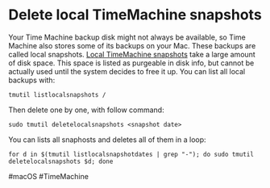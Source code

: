 # Delete local TimeMachine snapshots

Your Time Machine backup disk might not always be available, so Time Machine also stores some of its backups on your
Mac. These backups are called local snapshots. [Local TimeMachine snapshots](https://support.apple.com/en-us/HT204015)
take a large amount of disk space. This space is listed as purgeable in disk info, but cannot be actually used until the
system decides to free it up. You can list all local backups with:

```shell
tmutil listlocalsnapshots /
```

Then delete one by one, with follow command:

```shell
sudo tmutil deletelocalsnapshots <snapshot date>
```

You can lists all snaphosts and deletes all of them in a loop:

```shell
for d in $(tmutil listlocalsnapshotdates | grep "-"); do sudo tmutil deletelocalsnapshots $d; done
```

#macOS #TimeMachine